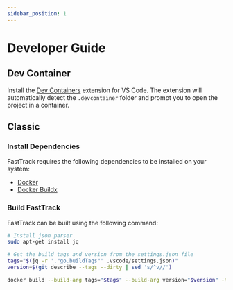 ```yaml
---
sidebar_position: 1
---
```


# Developer Guide

## Dev Container

Install the [Dev Containers](https://marketplace.visualstudio.com/items?itemName=ms-vscode-remote.remote-containers)
extension for VS Code. The extension will automatically detect the `.devcontainer` folder and prompt you to open the
project in a container.

## Classic

### Install Dependencies

FastTrack requires the following dependencies to be installed on your system:

- [Docker](https://docs.docker.com/get-docker/)
- [Docker Buildx](https://docs.docker.com/buildx/working-with-buildx/)

### Build FastTrack

FastTrack can be built using the following command:

```bash
# Install json parser
sudo apt-get install jq

# Get the build tags and version from the settings.json file
tags="$(jq -r '."go.buildTags"' .vscode/settings.json)"
version=$(git describe --tags --dirty | sed 's/^v//')

docker build --build-arg tags="$tags" --build-arg version="$version" -t fasttrack .
```
